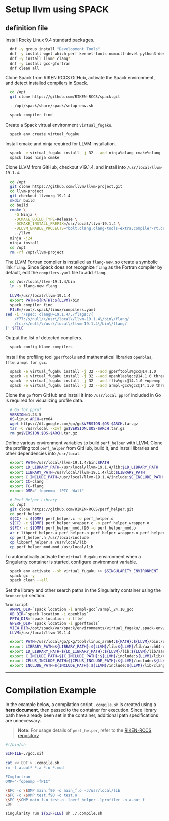 # **Setup llvm using SPACK**

## **definition file**

Install Rocky Linux 9.4 standard packages.

```bash
  dnf -y group install "Development Tools"
  dnf -y install wget which perf kernel-tools numactl-devel python3-devel
  dnf -y install llvm* clang*
  dnf -y install gcc-gfortran
  dnf clean all
```

Clone Spack from RIKEN RCCS GitHub, activate the Spack environment, and detect installed compilers in Spack.

```bash
  cd /opt
  git clone https://github.com/RIKEN-RCCS/spack.git

  . /opt/spack/share/spack/setup-env.sh

  spack compiler find
```

Create a Spack virtual environment `virtual_fugaku`.

```bash
  spack env create virtual_fugaku
```

Install cmake and ninja required for LLVM installation.

```bash
  spack -e virtual_fugaku install -j 32 --add ninja%clang cmake%clang
  spack load ninja cmake
```

Clone LLVM from GitHub, checkout v19.1.4, and install into `/usr/local/llvm-19.1.4`.

```bash
  cd /opt
  git clone https://github.com/llvm/llvm-project.git
  cd llvm-project
  git checkout llvmorg-19.1.4
  mkdir build
  cd build
  cmake \
    -G Ninja \
    -DCMAKE_BUILD_TYPE=Release \
    -DCMAKE_INSTALL_PREFIX=/usr/local/llvm-19.1.4 \
    -DLLVM_ENABLE_PROJECTS="bolt;clang;clang-tools-extra;compiler-rt;cross-project-tests;libclc;lld;mlir;openmp;polly;pstl;flang" \
    ../llvm
  ninja -j24
  ninja install
  cd /opt
  rm -rf /opt/llvm-project
```

The LLVM Fortran compiler is installed as `flang-new`, so create a symbolic link `flang`.
Since Spack does not recognize `flang` as the Fortran compiler by default, edit the `compilers.yaml` file to add `flang`.

```bash
  cd /usr/local/llvm-19.1.4/bin
  ln -s flang-new flang

  LLVM=/usr/local/llvm-19.1.4
  export PATH=${PATH}:${LLVM}/bin
  spack compiler find
  FILE=/root/.spack/linux/compilers.yaml
sed -i '/spec: clang@=19.1.4/,/flags:/{
    /f77:/s/null/\/usr\/local\/llvm-19.1.4\/bin\/flang/
    /fc:/s/null/\/usr\/local\/llvm-19.1.4\/bin\/flang/
}' $FILE
```

Output the list of detected compilers.

```bash
  spack config blame compilers
```

Install the profiling tool `gperftools` and mathematical libraries `openblas`, `fftw`, `armpl for gcc`.

```bash
  spack -e virtual_fugaku install -j 32 --add gperftools%gcc@14.1.0
  spack -e virtual_fugaku install -j 32 --add openblas%gcc@14.1.0 threads=openmp
  spack -e virtual_fugaku install -j 32 --add fftw%gcc@14.1.0 +openmp
  spack -e virtual_fugaku install -j 32 --add armpl-gcc%gcc@14.1.0 threads=openmp
```

Clone the `go` from GitHub and install it into `/usr/local`.
`pprof` included in Go is required for visualizing profile data.

```bash
  # Go for pprof
  VERSION=1.23.5
  OS=linux ARCH=arm64
  wget https://dl.google.com/go/go$VERSION.$OS-$ARCH.tar.gz
  tar -C /usr/local -xzvf go$VERSION.$OS-$ARCH.tar.gz
  rm go$VERSION.$OS-$ARCH.tar.gz
```

Define various environment variables to build `perf_helper` with LLVM.
Clone the profiling tool `perf_helper` from GitHub, build it, and install libraries and other dependencies into `/usr/local`.

```bash
  export PATH=/usr/local/llvm-19.1.4/bin:$PATH
  export LD_LIBRARY_PATH=/usr/local/llvm-19.1.4/lib:$LD_LIBRARY_PATH
  export LIBRARY_PATH=/usr/local/llvm-19.1.4/lib:$LIBRARY_PATH
  export C_INCLUDE_PATH=/usr/local/llvm-19.1.4/include:$C_INCLUDE_PATH
  export CC=clang
  export FC=flang
  export OMP="-fopenmp -fPIC -Wall"

  # Perf Helper Library
  cd /opt
  git clone https://github.com/RIKEN-RCCS/perf_helper.git
  cd perf_helper
  ${CC} -c ${OMP} perf_helper.c -o perf_helper.o
  ${CC} -c ${OMP} perf_helper_wrapper.c -o perf_helper_wrapper.o
  ${FC} -c ${OMP} perf_helper_mod.f90 -o perf_helper_mod.o
  ar r libperf_helper.a perf_helper.o perf_helper_wrapper.o perf_helper_mod.o
  cp perf_helper.h /usr/local/include
  cp libperf_helper.a /usr/local/lib
  cp perf_helper_mod.mod /usr/local/lib
```

To automatically activate the `virtual_fugaku` environment when a Singularity container is started, configure environment variable.

```bash
  spack env activate --sh virtual_fugaku >> $SINGULARITY_ENVIRONMENT
  spack gc -y
  spack clean --all
```

Set the library and other search paths in the Singularity container using the `%runscript` section.

```bash
%runscript
  ARMPL_DIR=`spack location -i armpl-gcc`/armpl_24.10_gcc
  OB_DIR=`spack location -i openblas`
  FFTW_DIR=`spack location -i fftw`
  GPERF_DIR=`spack location -i gperftools`
  VIEW_DIR=/opt/spack/var/spack/environments/virtual_fugaku/.spack-env/view
  LLVM=/usr/local/llvm-19.1.4

  export PATH=/usr/local/go/pkg/tool/linux_arm64:${PATH}:${LLVM}/bin:/usr/local/bin:${ARMPL_DIR}/bin:${GPERF_DIR}/bin:${FFTW_DIR}/bin
  export LIBRARY_PATH=${LIBRARY_PATH}:${LLVM}/lib:${LLVM}/lib/aarch64-unknown-linux-gnu:${LLVM}/lib/clang/19/lib/aarch64-unknown-linux-gnu:/usr/local/lib:${VIEW_DIR}/lib:${VIEW_DIR}/lib64:${ARMPL_DIR}/lib:${GPERF_DIR}/lib:${OB_DIR}/lib:${FFTW_DIR}/lib
  export LD_LIBRARY_PATH=${LD_LIBRARY_PATH}:${LLVM}/lib:${LLVM}/lib/aarch64-unknown-linux-gnu:${LLVM}/lib/clang/19/lib/aarch64-unknown-linux-gnu:/usr/local/lib:${VIEW_DIR}/lib:${VIEW_DIR}/lib64:${ARMPL_DIR}/lib:${GPERF_DIR}/lib:${OB_DIR}/lib:${FFTW_DIR}/lib
  export C_INCLUDE_PATH=${C_INCLUDE_PATH}:${LLVM}/include:${LLVM}/lib/clang/19/include:/usr/local/include:${ARMPL_DIR}/include:${GPERF_DIR}/include/gperftools:${OB_DIR}/include:${FFTW_DIR}/include
  export CPLUS_INCLUDE_PATH=${CPLUS_INCLUDE_PATH}:${LLVM}/include:${LLVM}/lib/clang/19/include:/usr/local/include:${ARMPL_DIR}/include:${GPERF_DIR}/include/gperftools:${OB_DIR}/include:${FFTW_DIR}/include
  export INCLUDE_PATH=${INCLUDE_PATH}:${LLVM}/include:${LLVM}/lib/clang/19/include:/usr/local/include:${ARMPL_DIR}/include:${GPERF_DIR}/include/gperftools:${OB_DIR}/include:${FFTW_DIR}/include
```

----

# **Compilation Example**

In the example below, a compilation script `.compile.sh` is created using a **here document**, then passed to the container for execution.  Since library path have already been set in the container, additional path specifications are unnecessary.  

> **Note:** For usage details of `perf_helper`, refer to the [RIKEN-RCCS repository](https://github.com/RIKEN-RCCS/perf_helper)

```sh
#!/bin/sh

SIFFILE=./gcc.sif

cat << EOF > .compile.sh
rm -f a.out* *.a *.o *.mod

FC=gfortran
OMP="-fopenmp -fPIC"

\$FC -c \$OMP main.f90 -o main_f.o -J/usr/local/lib
\$FC -c \$OMP test.f90 -o test.o
\$FC \$OMP main_f.o test.o -lperf_helper -lprofiler -o a.out_f
EOF

singularity run ${SIFFILE} sh ./.compile.sh
```
